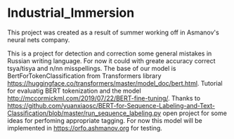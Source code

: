 # Industrial_Immersion
This project was created as a result of summer working off in Asmanov's neural nets company.

This is a project for detection and correction some general mistakes in Russian writing language.
For now it could with greate accuracy correct tsya/tisya and n/nn misspellings.
The base of our model is BertForTokenClassification from Transformers library https://huggingface.co/transformers/master/model_doc/bert.html. Tutorial for evaluatig BERT tokenization and the model http://mccormickml.com/2019/07/22/BERT-fine-tuning/. Thanks to https://github.com/yuanxiaosc/BERT-for-Sequence-Labeling-and-Text-Classification/blob/master/run_sequence_labeling.py open project for some ideas for perfoming appropriate tagging.
For now this model will be implemented in https://orfo.ashmanov.org for testing. 
